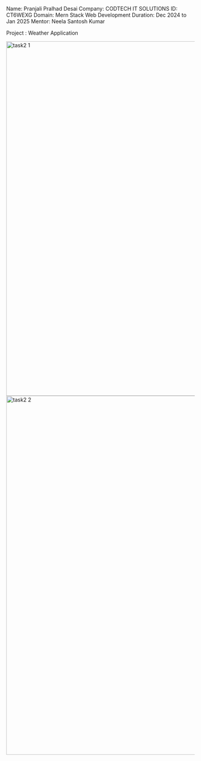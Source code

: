 Name: Pranjali Pralhad Desai
Company: CODTECH IT SOLUTIONS
ID: CT6WEXG
Domain: Mern Stack Web Development
Duration: Dec 2024 to Jan 2025
Mentor: Neela Santosh Kumar

Project : Weather Application

<img width="948" alt="task2 1" src="https://github.com/user-attachments/assets/3d8c7c88-3aec-43f4-a5d7-b50bfb1a26e4" />

<img width="960" alt="task2 2" src="https://github.com/user-attachments/assets/edec04f2-3bcd-48bf-8f48-568d2f21526c" />
